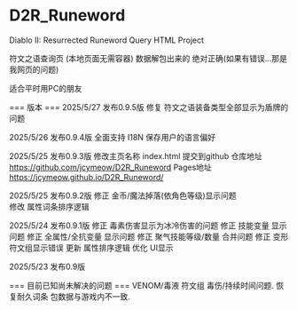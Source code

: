 # D2R_Runeword
Diablo II: Resurrected Runeword Query HTML Project

符文之语查询页 (本地页面无需容器)
数据解包出来的 绝对正确(如果有错误...那是我网页的问题)

适合平时用PC的朋友

=== 版本 ===
2025/5/27 发布0.9.5版
	修复 符文之语装备类型全部显示为盾牌的问题

2025/5/26 发布0.9.4版
	全面支持 I18N
	保存用户的语言偏好

2025/5/25 发布0.9.3版
	修改主页名称 index.html
	提交到github
	仓库地址 https://github.com/jcymeow/D2R_Runeword
	Pages地址 https://jcymeow.github.io/D2R_Runeword/

2025/5/25 发布0.9.2版
	修正 金币/魔法掉落(依角色等级)显示问题        
	修改 属性词条排序逻辑

2025/5/24 发布0.9.1版
	修正 毒素伤害显示为冰冷伤害的问题
	修正 技能变量 显示问题
	修正 全属性/全抗变量 显示问题
	修正 聚气技能等级/数量 合并问题
	修正 变形 符文组显示错误
	更新 属性排序逻辑
	优化 UI显示
        
2025/5/23 发布0.9版


=== 目前已知尚未解决的问题 ===
	VENOM/毒液 符文组 毒伤/持续时间问题.
	恢复耐久词条 包数据与游戏内不一致.

